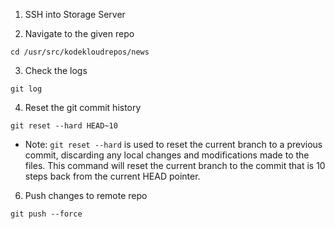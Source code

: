 1. SSH into Storage Server

2. Navigate to the given repo
```
cd /usr/src/kodekloudrepos/news
```

3. Check the logs
```
git log
```

4. Reset the git commit history
```
git reset --hard HEAD~10
```

* Note: `git reset --hard` is used to reset the current branch to a previous commit, discarding any local changes and modifications made to the files. This command will reset the current branch to the commit that is 10 steps back from the current HEAD pointer.

6. Push changes to remote repo
```
git push --force
```